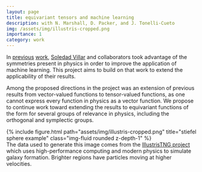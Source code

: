 ```yaml
---
layout: page
title: equivariant tensors and machine learning
description: with N. Marshall, D. Packer, and J. Tonelli-Cueto
img: /assets/img/illustris-cropped.png
importance: 1
category: work
---
```


In <a href="https://arxiv.org/abs/2106.06610">previous</a> <a href="https://arxiv.org/abs/2204.00887">work</a>, <a href="https://www.ams.jhu.edu/villar/">Soledad Villar</a> and collaborators took advantage of the symmetries present in physics in order to improve the application of machine learning. This project aims to build on that work to extend the applicability of their results.

Among the proposed directions in the project was an extension of previous results from vector-valued functions to tensor-valued functions, as one cannot express every function in physics as a vector function. We propose to continue work toward extending the results to equivariant functions of the form for several groups of relevance in physics, including the orthogonal and symplectic groups.

<div class="row">
    <div class="col-sm mt-3 mt-md-0">
        {% include figure.html path="assets/img/illustris-cropped.png" title="stiefel sphere example" class="img-fluid rounded z-depth-1" %}
    </div>
</div>
<div class="caption">
    The data used to generate this image comes from the <a href="https://www.tng-project.org/" >IllustrisTNG project</a> which uses high-performance computing and modern physics to simulate galaxy formation. Brighter regions have particles moving at higher velocities.
</div>
